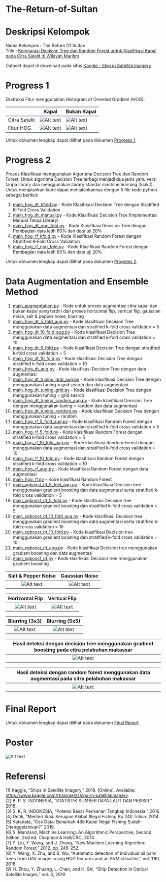 # The-Return-of-Sultan

# Deskripsi Kelompok
Nama Kelompok : The Return Of Sultan <br/>
Title : [Komparasi Decision Tree dan Random Forest untuk Klasifikasi Kapal pada Citra Satelit di Wilayah Maritim](Documents/The%20Return%20of%20Sultan_proposal.pdf) <br/>

Dataset dapat di download pada situs [Kaggle - Ship in Satellite Imagery](https://www.kaggle.com/rhammell/ships-in-satellite-imagery) <br/>

# Progress 1
Ekstraksi Fitur menggunakan Histogram of Oriented Gradient (HOG).

|  | Kapal | Bukan Kapal |
| --- | --- | --- |
| Citra Satelit | ![Alt text](Images/kapal1.JPG?raw=true "HOG Kapal") | ![Alt text](Images/bukankapal1.JPG?raw=true "HOG Bukan Kapal") |
| Fitur HOG | ![Alt text](Images/kapal1-hog-or_8_cell_4-4.JPG?raw=true "HOG Kapal") | ![Alt text](Images/bukankapal1-hog-or_8_cell_4-4.JPG?raw=true "HOG Bukan Kapal") |

Untuk dokumen lengkap dapat dilihat pada dokumen [Progress 1](Documents/The%20Return%20of%20Sultan_progress1.pdf).

# Progress 2
Proses Klasifikasi menggunakan Algoritma Decision Tree dan Random Forest. Untuk algoritma Decision Tree terbagi menjadi dua jenis yaitu versi tanpa library dan menggunakan library standar machine learning (Scikit). Untuk menjalankan kode dapat menjalankannya dengan 5 file kode python sebagai berikut: 
1. [main_hog_dt_kfold.py](main_hog_dt_kfold.py) - Kode Klasifikasi Decision Tree dengan Stratified K-Fold Cross Validation
2. [main_hog_dt_manual.py](main_hog_dt_manual.py) - Kode Klasifikasi Decision Tree (Implementasi Manual Tanpa Library)
3. [main_hog_dt_non_fold.py](main_hog_dt_non_fold.py) - Kode Klasifikasi Decision Tree dengan Pembagian data latih 80% dan data uji 20%
4. [main_hog_rf_kfold.py](main_hog_rf_kfold.py) - Kode Klasifikasi Random Forest dengan Stratified K-Fold Cross Validation
5. [main_hog_rf_non_fold.py](main_hog_rf_non_fold.py) - Kode Klasifikasi Random Forest dengan Pembagian data latih 80% dan data uji 20%

Untuk dokumen lengkap dapat dilihat pada dokumen [Progress 2](Documents/The%20Return%20of%20Sultan_progress2.pdf).

# Data Augmentation and Ensemble Method
1. [main_augmentation.py](main_augmentation.py) - Kode untuk proses augmentasi citra kapal dan bukan kapal yang terdiri dari proses horizontal flip, vertical flip, gaussian noise, salt & pepper noise, blurring
2. [main_hog_dt_5_fold_aug.py](main_hog_dt_5_fold_aug.py) - Kode klasifikasi Decision Tree menggunakan data augmentasi dan stratified k-fold cross validation = 5
3. [main_hog_dt_10_fold_aug.py](main_hog_dt_10_fold_aug.py) - Kode klasifikasi Decision Tree menggunakan data augmentasi dan stratified k-fold cross validation = 10
4. [main_hog_dt_5_fold.py](main_hog_dt_5_fold.py) - Kode klasifikasi Decision Tree dengan stratified k-fold cross validation = 5
5. [main_hog_dt_10_fold.py](main_hog_dt_10_fold.py) - Kode klasifikasi Decision Tree dengan stratified k-fold cross validation = 10
6. [main_hog_dt_aug.py](main_hog_dt_aug.py) - Kode klasifikasi Decision Tree dengan data augmentasi
7. [main_hog_dt_tuning_grid_aug.py](main_hog_dt_tuning_grid_aug.py) - Kode klasifikasi Decision Tree dengan menggunakan tuning = grid search dan data augmentasi
8. [main_hog_dt_tuning_grid.py](main_hog_dt_tuning_grid.py) - Kode klasifikasi Decision Tree dengan menggunakan tuning = grid search
9. [main_hog_dt_tuning_random_aug.py](main_hog_dt_tuning_random_aug.py) - Kode klasifikasi Decision Tree dengan menggunakan tuning = random dan data augmentasi
10. [main_hog_dt_tuning_random.py](main_hog_dt_random_grid.py) - Kode klasifikasi Decision Tree dengan menggunakan tuning = random
11. [main_hog_rf_5_fold_aug.py](main_hog_rf_5_fold_aug.py) - Kode klasifikasi Random Forest dengan menggunakan data augmentasi dan stratified k-fold cross validation = 5
12. [main_hog_rf_5_fold.py](main_hog_rf_5_fold.py) - Kode klasifikasi Random Forest dengan stratified k-fold cross validation = 5
13. [main_hog_rf_10_fold_aug.py](main_hog_rf_10_fold_aug.py) - Kode klasifikasi Random Forest dengan menggunakan data augmentasi dan stratified k-fold cross validation = 10
14. [main_hog_rf_10_fold.py](main_hog_rf_10_fold.py) - Kode klasifikasi Random Forest dengan stratified k-fold cross validation = 10
15. [main_hog_rf_aug.py](main_hog_rf_aug.py) - Kode klasifikasi Random Forest dengan data augmentasi
16. [main_hog_rf.py](main_hog_rf.py) - Kode klasifikasi Random Forest
17. [main_xgboost_dt_5_fold_aug.py](main_xgboost_dt_5_fold_aug.py) - Kode klasifikasi Decision tree menggunakan gradient boosting dan data augmentasi serta stratified k-fold cross validation = 5
18. [main_xgboost_dt_5_fold.py](main_xgboost_dt_5_fold.py) - Kode klasifikasi Decision tree menggunakan gradient boosting dan stratified k-fold cross validation = 5
19. [main_xgboost_dt_10_fold_aug.py](main_xgboost_dt_10_fold_aug.py) - Kode klasifikasi Decision tree menggunakan gradient boosting dan data augmentasi serta stratified k-fold cross validation = 10
20. [main_xgboost_dt_10_fold.py](main_xgboost_dt_10_fold.py) - Kode klasifikasi Decision tree menggunakan gradient boosting dan stratified k-fold cross validation = 10
21. [main_xgboost_dt_aug.py](main_xgboost_dt_aug.py) - Kode klasifikasi Decision tree menggunakan gradient boosting dan data augmentasi
22. [main_xgboost_dt.py](main_xgboost_dt.py) - Kode klasifikasi Decision tree menggunakan gradient boosting

| Salt & Pepper Noise | Gaussian Noise |
| :---: | :---: |
| ![Alt text](Images/20160710_182139_0c78-s&p%20noise.png?raw=true "Salt & Pepper Noise") | ![Alt text](Images/20160710_182139_0c78-gaussian%20noise.png?raw=true "Gaussian Noise") |

| Horizontal Flip | Vertical Flip |
| :---: | :---: |
| ![Alt text](Images/20160710_182139_0c78-HFlip.png?raw=true "Horizontal Flip") | ![Alt text](Images/20160710_182139_0c78-VFlip.png?raw=true "Vertical Flip") |

| Blurring (3x3) | Blurring (5x5) |
| :---: | :---: |
| ![Alt text](Images/20160710_182139_0c78-VerySoft%20Blur.png?raw=true "Blurring (3x3)") | ![Alt text](Images/20160710_182139_0c78-Soft%20blur.png?raw=true "Blurring (5x5)") |

| Hasil deteksi dengan decision tree menggunakan gradient boosting pada citra pelabuhan makassar |
| :---: |
| ![Alt text](Hasil%20Eksperimen/dt_xgboost/makasar_1_xgboost.PNG?raw=true "DT Gradient Boosting (Makassar)") |

|  Hasil deteksi dengan random forest menggunakan data augmentasi pada citra pelabuhan makassar |
| :---: |
| ![Alt text](Hasil%20Eksperimen/rf_aug_10fold/makasar_1_rf_10_fold_aug.JPG?raw=true "RF dengan data augmentasi 10-fold (Makassar)") |

# Final Report
Untuk dokumen lengkap dapat dilihat pada dokumen [Final Report](Documents/The%20Return%20of%20Sultan_finalreport.pdf). <br/>

# Poster
![Alt text](Images/Banner2%20Proyek%20ML-%20The%20Return%20of%20Sultan.png?raw=true "Poster - The Return of Sultan") <br/>

# Referensi
[1] Kaggle, “Ships in Satellite Imagery,” 2018. [Online]. Available: https://www.kaggle.com/rhammell/ships-in-satelliteimagery. <br/>
[2] B. P. S. INDONESIA, “STATISTIK SUMBER DAYA LAUT DAN PESISIR.” 2018. <br/>
[3] S. K. R. INDONESIA, “Potensi Besar Perikanan Tangkap Indonesia.” 2016. <br/>
[4] Detik, “Menteri Susi: Kerugian Akibat Illegal Fishing Rp 240 Triliun. 2014. <br/>
[5] Katadata, “Cek Data: Benarkah 488 Kapal Illegal Fishing Sudah Ditenggelamkan?” 2019. <br/>
[6] S. Marsland, Machine Learning: An Algorithmic Perspective, Second Edition, 2nd ed. Chapman & Hall/CRC, 2014. <br/>
[7] Y. Liu, Y. Wang, and J. Zhang, “New Machine Learning Algorithm: Random Forest,” 2012, pp. 246–252. <br/>
[8] Y. Wang, X. Zhu, and B. Wu, “Automatic detection of individual oil palm trees from UAV images using HOG features and an SVM classifier,” vol. 1161, 2018. <br/>
[9] H. Zhou, Y. Zhuang, L. Chen, and H. Shi, “Ship Detection in Optical Satellite Images,” vol. 3, 2018 <br/>